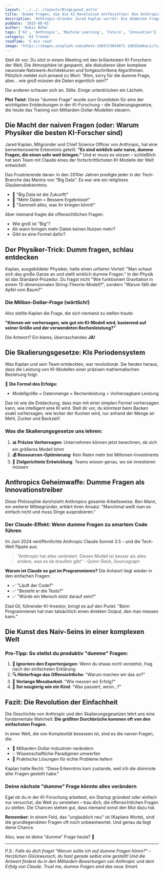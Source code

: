 ```yaml
---
layout: '../../../layouts/BlogLayout.astro'
title: 'Dumme Fragen, die die KI-Revolution entfesselten: Wie Anthropic mit naiven Überlegungen Milliarden-Durchbrüche schafft'
description: 'Anthropic-Gründer Jared Kaplan verrät: Die dümmsten Fragen führen zu den größten KI-Durchbrüchen. Erfahre, wie naive Fragen die Skalierungsgesetze entdeckten.'
pubDate: '2025-08-01'
author: 'Robin Böhm'
tags: ['AI', 'Anthropic', 'Machine Learning', 'Future', 'Innovation']
category: 'AI Trends'
readTime: '5 min read'
image: 'https://images.unsplash.com/photo-1493723843671-1d655e66ac1c?ixlib=rb-4.0.3&auto=format&fit=crop&w=1200&h=600&q=80'
---
```


Stell dir vor: Du sitzt in einem Meeting mit den brillantesten KI-Forschern der Welt. Die Atmosphäre ist gespannt, alle diskutieren über komplexe neuronale Netzwerk-Architekturen und fortgeschrittene Algorithmen. Plötzlich meldet sich jemand zu Wort: "Ähm, sorry für die dumme Frage, aber... wie groß müssen die Daten eigentlich sein?" 

Die anderen schauen sich an. Stille. Einige unterdrücken ein Lächeln. 

**Plot Twist**: Diese "dumme Frage" wurde zum Grundstein für eine der wichtigsten Entdeckungen in der KI-Forschung – die Skalierungsgesetze, die heute das Training von Milliarden-Dollar-Modellen steuern.

## Die Macht der naiven Fragen (oder: Warum Physiker die besten KI-Forscher sind)

Jared Kaplan, Mitgründer und Chief Science Officer von Anthropic, hat eine bemerkenswerte Erkenntnis geteilt: **"Es sind wirklich sehr naive, dumme Fragen, die einen sehr weit bringen."** Und er muss es wissen – schließlich hat sein Team mit Claude eines der fortschrittlichsten KI-Modelle der Welt entwickelt.

Das Frustrierende daran: In den 2010er Jahren predigte jeder in der Tech-Branche das Mantra von "Big Data". Es war wie ein religiöses Glaubensbekenntnis:

- 🙏 "Big Data ist die Zukunft!"
- 🙏 "Mehr Daten = Bessere Ergebnisse!"
- 🙏 "Sammelt alles, was ihr kriegen könnt!"

Aber niemand fragte die offensichtlichen Fragen:
- Wie groß ist "Big"?
- Ab wann bringen mehr Daten keinen Nutzen mehr?
- Gibt es eine Formel dafür?

## Der Physiker-Trick: Dumm fragen, schlau entdecken

Kaplan, ausgebildeter Physiker, hatte einen unfairen Vorteil: "Man schaut sich das große Ganze an und stellt wirklich dumme Fragen." In der Physik ist das Standard-Prozedur. Du fragst nicht "Wie funktioniert Gravitation in einem 12-dimensionalen String-Theorie-Modell?", sondern "Warum fällt der Apfel vom Baum?"

### Die Million-Dollar-Frage (wörtlich!)

Also stellte Kaplan die Frage, die sich niemand zu stellen traute:

**"Können wir vorhersagen, wie gut ein KI-Modell wird, basierend auf seiner Größe und der verwendeten Rechenleistung?"**

Die Antwort? Ein klares, überraschendes **JA!** 

## Die Skalierungsgesetze: KIs Periodensystem

Was Kaplan und sein Team entdeckten, war revolutionär. Sie fanden heraus, dass die Leistung von KI-Modellen einer präzisen mathematischen Beziehung folgt:

🧮 **Die Formel des Erfolgs:**
- Modellgröße × Datenmenge × Rechenleistung = Vorhersagbare Leistung

Das ist wie die Entdeckung, dass man mit einer simplen Formel vorhersagen kann, wie intelligent eine KI wird. Stell dir vor, du könntest beim Backen exakt vorhersagen, wie lecker der Kuchen wird, nur anhand der Menge an Mehl, Zucker und Backzeit!

### Was die Skalierungsgesetze uns lehren:

1. **📊 Präzise Vorhersagen**: Unternehmen können jetzt berechnen, ob sich ein größeres Modell lohnt
2. **💰 Ressourcen-Optimierung**: Kein Raten mehr bei Millionen-Investments
3. **🎯 Zielgerichtete Entwicklung**: Teams wissen genau, wo sie investieren müssen

## Anthropics Geheimwaffe: Dumme Fragen als Innovationstreiber

Diese Philosophie durchzieht Anthropics gesamte Arbeitsweise. Ben Mann, ein weiterer Mitbegründer, erklärt ihren Ansatz: "Manchmal weiß man es einfach nicht und muss Dinge ausprobieren."

### Der Claude-Effekt: Wenn dumme Fragen zu smartem Code führen

Im Juni 2024 veröffentlichte Anthropic Claude Sonnet 3.5 – und die Tech-Welt flippte aus:

> "Anthropic hat alles verändert. Dieses Modell ist besser als alles andere, was es da draußen gibt" - Quinn Slack, Sourcegraph

**Warum ist Claude so gut im Programmieren?** Die Antwort liegt wieder in den einfachen Fragen:
- ✅ "Läuft der Code?"
- ✅ "Besteht er die Tests?"
- ✅ "Würde ein Mensch stolz darauf sein?"

Elad Gil, führender KI-Investor, bringt es auf den Punkt: "Beim Programmieren hat man tatsächlich einen direkten Output, den man messen kann."

## Die Kunst des Naiv-Seins in einer komplexen Welt

### Pro-Tipp: So stellst du produktiv "dumme" Fragen:

1. **🎯 Ignoriere den Expertenjargon**: Wenn du etwas nicht verstehst, frag nach der einfachsten Erklärung
2. **🔍 Hinterfrage das Offensichtliche**: "Warum machen wir das so?"
3. **📏 Verlange Messbarkeit**: "Wie messen wir Erfolg?"
4. **🤔 Sei neugierig wie ein Kind**: "Was passiert, wenn...?"

## Fazit: Die Revolution der Einfachheit

Die Geschichte von Anthropic und den Skalierungsgesetzen lehrt uns eine fundamentale Wahrheit: **Die größten Durchbrüche kommen oft von den einfachsten Fragen.**

In einer Welt, die von Komplexität besessen ist, sind es die naiven Fragen, die:
- 🚀 Milliarden-Dollar-Industrien verändern
- 💡 Wissenschaftliche Paradigmen umwerfen
- 🎯 Praktische Lösungen für echte Probleme liefern

Kaplan hatte Recht: "Diese Erkenntnis kam zustande, weil ich die dümmste aller Fragen gestellt habe."

### Deine nächste "dumme" Frage könnte alles verändern

Egal ob du in der KI-Forschung arbeitest, ein Startup gründest oder einfach nur versuchst, die Welt zu verstehen – trau dich, die offensichtlichen Fragen zu stellen. Die Chancen stehen gut, dass niemand sonst den Mut dazu hat.

**Remember**: In einem Feld, das "unglaublich neu" ist (Kaplans Worte), sind die grundlegendsten Fragen oft noch unbeantwortet. Und genau da liegt deine Chance.

Also, was ist deine "dumme" Frage heute? 🤔

---

*P.S.: Falls du dich fragst "Warum sollte ich auf dumme Fragen hören?" – Herzlichen Glückwunsch, du hast gerade selbst eine gestellt! Und die Antwort findest du in den Milliarden-Bewertungen von Anthropic und dem Erfolg von Claude. Trust me, dumme Fragen sind das neue Smart.*